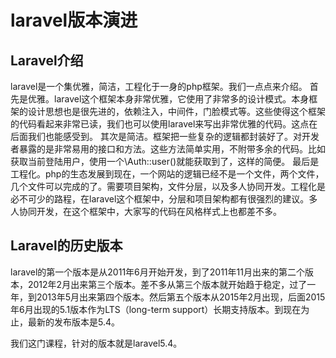# laravel版本演进

## Laravel介绍

laravel是一个集优雅，简洁，工程化于一身的php框架。我们一点点来介绍。
首先是优雅。laravel这个框架本身非常优雅，它使用了非常多的设计模式。本身框架的设计思想也是很先进的，依赖注入，中间件，门脸模式等。这些使得这个框架的代码看起来非常已读，我们也可以使用laravel来写出非常优雅的代码。这点在后面我们也能感受到。
其次是简洁。框架把一些复杂的逻辑都封装好了。对开发者暴露的是非常易用的接口和方法。这些方法简单实用，不附带多余的代码。比如获取当前登陆用户，使用一个\Auth::user()就能获取到了，这样的简便。
最后是工程化。php的生态发展到现在，一个网站的逻辑已经不是一个文件，两个文件，几个文件可以完成的了。需要项目架构，文件分层，以及多人协同开发。工程化是必不可少的路程，在laravel这个框架中，分层和项目架构都有很强烈的建议。多人协同开发，在这个框架中，大家写的代码在风格样式上也都差不多。

## Laravel的历史版本

laravel的第一个版本是从2011年6月开始开发，到了2011年11月出来的第二个版本，2012年2月出来第三个版本。差不多从第三个版本就开始趋于稳定，过了一年，到2013年5月出来第四个版本。然后第五个版本从2015年2月出现，后面2015年6月出现的5.1版本作为LTS（long-term support）长期支持版本。到现在为止，最新的发布版本是5.4。

我们这门课程，针对的版本就是laravel5.4。
